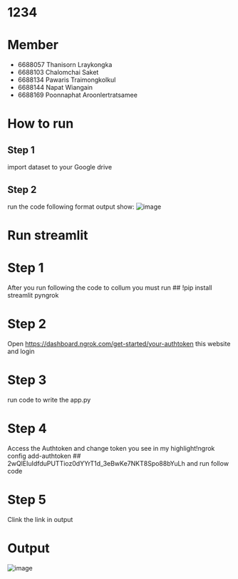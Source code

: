 # 1234
# Member
- 6688057  Thanisorn	 Lraykongka
- 6688103  Chalomchai 	Saket
- 6688134  Pawaris 		Traimongkolkul
- 6688144  Napat 		Wiangain
- 6688169  Poonnaphat 	Aroonlertratsamee

# How to run

## Step 1
import dataset to your Google drive

## Step 2 
run the code following format
output show: ![image](https://github.com/user-attachments/assets/0e906cce-7764-466e-806d-42f7eeed73c2)

# Run streamlit

# Step 1
After you run following the code to collum you must run ## !pip install streamlit pyngrok

# Step 2
Open https://dashboard.ngrok.com/get-started/your-authtoken  this website and login

# Step 3
run code to write the app.py

# Step 4
Access the Authtoken and change token you see in my highlight!ngrok config add-authtoken ## 2wQlEIuIdfduPUTTioz0dYYrT1d_3eBwKe7NKT8Spo88bYuLh and run follow code

# Step 5
Clink the link in output

# Output
![image](https://github.com/user-attachments/assets/7706d462-8435-4592-b20f-c9e012545db4)



